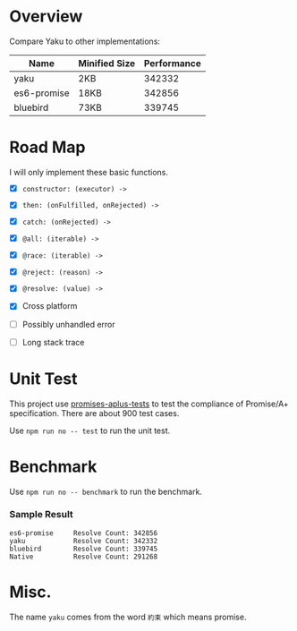 # Overview

Compare Yaku to other implementations:

| Name         | Minified Size  | Performance |
|--------------|----------------|-------------|
| yaku         | 2KB            | 342332      |
| es6-promise  | 18KB           | 342856      |
| bluebird     | 73KB           | 339745      |

# Road Map

I will only implement these basic functions.

- [x] `constructor: (executor) ->`

- [x] `then: (onFulfilled, onRejected) ->`

- [x] `catch: (onRejected) ->`

- [x] `@all: (iterable) ->`

- [x] `@race: (iterable) ->`

- [x] `@reject: (reason) ->`

- [x] `@resolve: (value) ->`

- [x] Cross platform

- [ ] Possibly unhandled error

- [ ] Long stack trace


# Unit Test

This project use [promises-aplus-tests][] to test the compliance of Promise/A+ specification. There are about 900 test cases.

Use `npm run no -- test` to run the unit test.

# Benchmark

Use `npm run no -- benchmark` to run the benchmark.

### Sample Result

```
es6-promise     Resolve Count: 342856
yaku            Resolve Count: 342332
bluebird        Resolve Count: 339745
Native          Resolve Count: 291268
```

# Misc.

The name `yaku` comes from the word `約束` which means promise.


[promises-aplus-tests]: https://github.com/promises-aplus/promises-tests